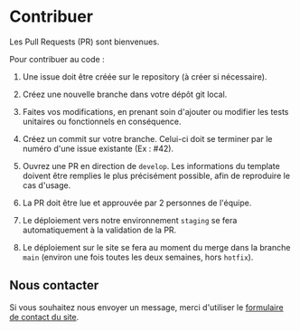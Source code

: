 # Contribuer

Les Pull Requests (PR) sont bienvenues.

Pour contribuer au code :

1. Une issue doit être créée sur le repository (à créer si nécessaire).

2. Créez une nouvelle branche dans votre dépôt git local.

3. Faites vos modifications, en prenant soin d'ajouter ou modifier les tests unitaires ou fonctionnels en conséquence.

5. Créez un commit sur votre branche. Celui-ci doit se terminer par le numéro d'une issue existante (Ex : #42).

6. Ouvrez une PR en direction de `develop`. Les informations du template doivent être remplies le plus précisément possible, afin de reproduire le cas d'usage.

7. La PR doit être lue et approuvée par 2 personnes de l'équipe.

8. Le déploiement vers notre environnement `staging` se fera automatiquement à la validation de la PR.

9. Le déploiement sur le site se fera au moment du merge dans la branche `main` (environ une fois toutes les deux semaines, hors `hotfix`).

## Nous contacter

Si vous souhaitez nous envoyer un message, merci d'utiliser le [formulaire de contact du site](https://stop-punaises.gouv.fr/contact).